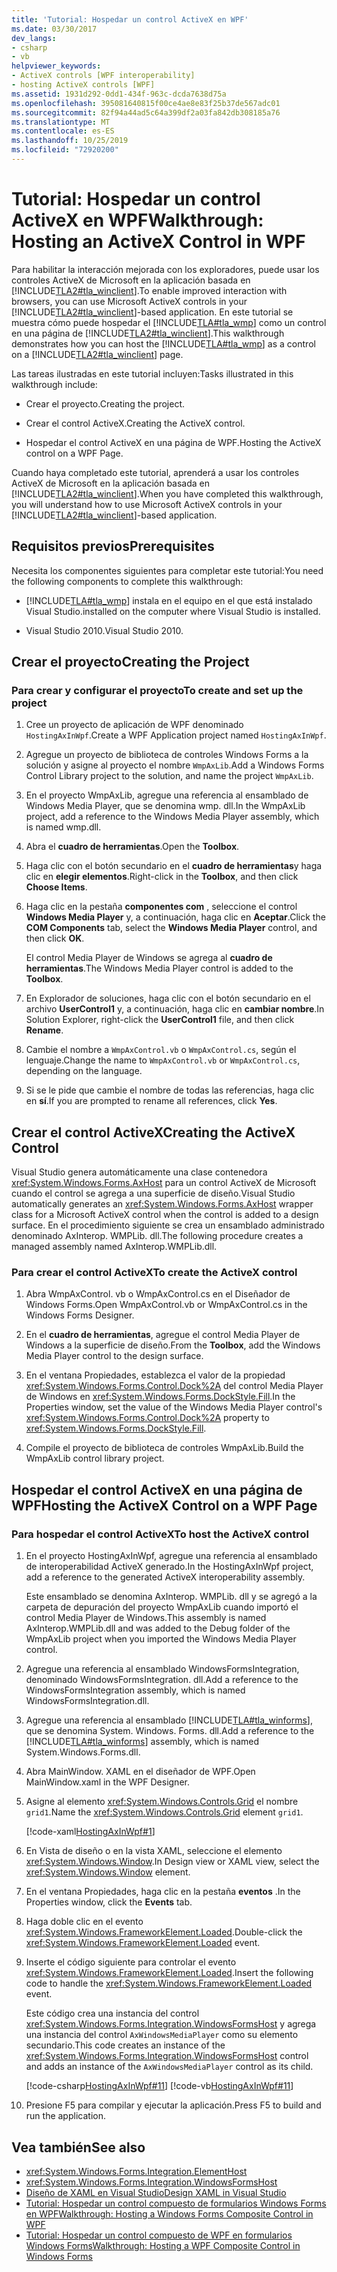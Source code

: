 ```yaml
---
title: 'Tutorial: Hospedar un control ActiveX en WPF'
ms.date: 03/30/2017
dev_langs:
- csharp
- vb
helpviewer_keywords:
- ActiveX controls [WPF interoperability]
- hosting ActiveX controls [WPF]
ms.assetid: 1931d292-0dd1-434f-963c-dcda7638d75a
ms.openlocfilehash: 395081640815f00ce4ae8e83f25b37de567adc01
ms.sourcegitcommit: 82f94a44ad5c64a399df2a03fa842db308185a76
ms.translationtype: MT
ms.contentlocale: es-ES
ms.lasthandoff: 10/25/2019
ms.locfileid: "72920200"
---
```

# <a name="walkthrough-hosting-an-activex-control-in-wpf"></a><span data-ttu-id="f7fe2-102">Tutorial: Hospedar un control ActiveX en WPF</span><span class="sxs-lookup"><span data-stu-id="f7fe2-102">Walkthrough: Hosting an ActiveX Control in WPF</span></span>
<span data-ttu-id="f7fe2-103">Para habilitar la interacción mejorada con los exploradores, puede usar los controles ActiveX de Microsoft en la aplicación basada en [!INCLUDE[TLA2#tla_winclient](../../../../includes/tla2sharptla-winclient-md.md)].</span><span class="sxs-lookup"><span data-stu-id="f7fe2-103">To enable improved interaction with browsers, you can use Microsoft ActiveX controls in your [!INCLUDE[TLA2#tla_winclient](../../../../includes/tla2sharptla-winclient-md.md)]-based application.</span></span> <span data-ttu-id="f7fe2-104">En este tutorial se muestra cómo puede hospedar el [!INCLUDE[TLA#tla_wmp](../../../../includes/tlasharptla-wmp-md.md)] como un control en una página de [!INCLUDE[TLA2#tla_winclient](../../../../includes/tla2sharptla-winclient-md.md)].</span><span class="sxs-lookup"><span data-stu-id="f7fe2-104">This walkthrough demonstrates how you can host the [!INCLUDE[TLA#tla_wmp](../../../../includes/tlasharptla-wmp-md.md)] as a control on a [!INCLUDE[TLA2#tla_winclient](../../../../includes/tla2sharptla-winclient-md.md)] page.</span></span>

 <span data-ttu-id="f7fe2-105">Las tareas ilustradas en este tutorial incluyen:</span><span class="sxs-lookup"><span data-stu-id="f7fe2-105">Tasks illustrated in this walkthrough include:</span></span>

- <span data-ttu-id="f7fe2-106">Crear el proyecto.</span><span class="sxs-lookup"><span data-stu-id="f7fe2-106">Creating the project.</span></span>

- <span data-ttu-id="f7fe2-107">Crear el control ActiveX.</span><span class="sxs-lookup"><span data-stu-id="f7fe2-107">Creating the ActiveX control.</span></span>

- <span data-ttu-id="f7fe2-108">Hospedar el control ActiveX en una página de WPF.</span><span class="sxs-lookup"><span data-stu-id="f7fe2-108">Hosting the ActiveX control on a WPF Page.</span></span>

 <span data-ttu-id="f7fe2-109">Cuando haya completado este tutorial, aprenderá a usar los controles ActiveX de Microsoft en la aplicación basada en [!INCLUDE[TLA2#tla_winclient](../../../../includes/tla2sharptla-winclient-md.md)].</span><span class="sxs-lookup"><span data-stu-id="f7fe2-109">When you have completed this walkthrough, you will understand how to use Microsoft ActiveX controls in your [!INCLUDE[TLA2#tla_winclient](../../../../includes/tla2sharptla-winclient-md.md)]-based application.</span></span>

## <a name="prerequisites"></a><span data-ttu-id="f7fe2-110">Requisitos previos</span><span class="sxs-lookup"><span data-stu-id="f7fe2-110">Prerequisites</span></span>
 <span data-ttu-id="f7fe2-111">Necesita los componentes siguientes para completar este tutorial:</span><span class="sxs-lookup"><span data-stu-id="f7fe2-111">You need the following components to complete this walkthrough:</span></span>

- [!INCLUDE[TLA#tla_wmp](../../../../includes/tlasharptla-wmp-md.md)] <span data-ttu-id="f7fe2-112">instala en el equipo en el que está instalado Visual Studio.</span><span class="sxs-lookup"><span data-stu-id="f7fe2-112">installed on the computer where Visual Studio is installed.</span></span>

- <span data-ttu-id="f7fe2-113">Visual Studio 2010.</span><span class="sxs-lookup"><span data-stu-id="f7fe2-113">Visual Studio 2010.</span></span>

## <a name="creating-the-project"></a><span data-ttu-id="f7fe2-114">Crear el proyecto</span><span class="sxs-lookup"><span data-stu-id="f7fe2-114">Creating the Project</span></span>

### <a name="to-create-and-set-up-the-project"></a><span data-ttu-id="f7fe2-115">Para crear y configurar el proyecto</span><span class="sxs-lookup"><span data-stu-id="f7fe2-115">To create and set up the project</span></span>

1. <span data-ttu-id="f7fe2-116">Cree un proyecto de aplicación de WPF denominado `HostingAxInWpf`.</span><span class="sxs-lookup"><span data-stu-id="f7fe2-116">Create a WPF Application project named `HostingAxInWpf`.</span></span>

2. <span data-ttu-id="f7fe2-117">Agregue un proyecto de biblioteca de controles Windows Forms a la solución y asigne al proyecto el nombre `WmpAxLib`.</span><span class="sxs-lookup"><span data-stu-id="f7fe2-117">Add a Windows Forms Control Library project to the solution, and name the project `WmpAxLib`.</span></span>

3. <span data-ttu-id="f7fe2-118">En el proyecto WmpAxLib, agregue una referencia al ensamblado de Windows Media Player, que se denomina wmp. dll.</span><span class="sxs-lookup"><span data-stu-id="f7fe2-118">In the WmpAxLib project, add a reference to the Windows Media Player assembly, which is named wmp.dll.</span></span>

4. <span data-ttu-id="f7fe2-119">Abra el **cuadro de herramientas**.</span><span class="sxs-lookup"><span data-stu-id="f7fe2-119">Open the **Toolbox**.</span></span>

5. <span data-ttu-id="f7fe2-120">Haga clic con el botón secundario en el **cuadro de herramientas**y haga clic en **elegir elementos**.</span><span class="sxs-lookup"><span data-stu-id="f7fe2-120">Right-click in the **Toolbox**, and then click **Choose Items**.</span></span>

6. <span data-ttu-id="f7fe2-121">Haga clic en la pestaña **componentes com** , seleccione el control **Windows Media Player** y, a continuación, haga clic en **Aceptar**.</span><span class="sxs-lookup"><span data-stu-id="f7fe2-121">Click the **COM Components** tab, select the **Windows Media Player** control, and then click **OK**.</span></span>

     <span data-ttu-id="f7fe2-122">El control Media Player de Windows se agrega al **cuadro de herramientas**.</span><span class="sxs-lookup"><span data-stu-id="f7fe2-122">The Windows Media Player control is added to the **Toolbox**.</span></span>

7. <span data-ttu-id="f7fe2-123">En Explorador de soluciones, haga clic con el botón secundario en el archivo **UserControl1** y, a continuación, haga clic en **cambiar nombre**.</span><span class="sxs-lookup"><span data-stu-id="f7fe2-123">In Solution Explorer, right-click the **UserControl1** file, and then click **Rename**.</span></span>

8. <span data-ttu-id="f7fe2-124">Cambie el nombre a `WmpAxControl.vb` o `WmpAxControl.cs`, según el lenguaje.</span><span class="sxs-lookup"><span data-stu-id="f7fe2-124">Change the name to `WmpAxControl.vb` or `WmpAxControl.cs`, depending on the language.</span></span>

9. <span data-ttu-id="f7fe2-125">Si se le pide que cambie el nombre de todas las referencias, haga clic en **sí**.</span><span class="sxs-lookup"><span data-stu-id="f7fe2-125">If you are prompted to rename all references, click **Yes**.</span></span>

## <a name="creating-the-activex-control"></a><span data-ttu-id="f7fe2-126">Crear el control ActiveX</span><span class="sxs-lookup"><span data-stu-id="f7fe2-126">Creating the ActiveX Control</span></span>
<span data-ttu-id="f7fe2-127">Visual Studio genera automáticamente una clase contenedora <xref:System.Windows.Forms.AxHost> para un control ActiveX de Microsoft cuando el control se agrega a una superficie de diseño.</span><span class="sxs-lookup"><span data-stu-id="f7fe2-127">Visual Studio automatically generates an <xref:System.Windows.Forms.AxHost> wrapper class for a Microsoft ActiveX control when the control is added to a design surface.</span></span> <span data-ttu-id="f7fe2-128">En el procedimiento siguiente se crea un ensamblado administrado denominado AxInterop. WMPLib. dll.</span><span class="sxs-lookup"><span data-stu-id="f7fe2-128">The following procedure creates a managed assembly named AxInterop.WMPLib.dll.</span></span>

### <a name="to-create-the-activex-control"></a><span data-ttu-id="f7fe2-129">Para crear el control ActiveX</span><span class="sxs-lookup"><span data-stu-id="f7fe2-129">To create the ActiveX control</span></span>

1. <span data-ttu-id="f7fe2-130">Abra WmpAxControl. vb o WmpAxControl.cs en el Diseñador de Windows Forms.</span><span class="sxs-lookup"><span data-stu-id="f7fe2-130">Open WmpAxControl.vb or WmpAxControl.cs in the Windows Forms Designer.</span></span>

2. <span data-ttu-id="f7fe2-131">En el **cuadro de herramientas**, agregue el control Media Player de Windows a la superficie de diseño.</span><span class="sxs-lookup"><span data-stu-id="f7fe2-131">From the **Toolbox**, add the Windows Media Player control to the design surface.</span></span>

3. <span data-ttu-id="f7fe2-132">En el ventana Propiedades, establezca el valor de la propiedad <xref:System.Windows.Forms.Control.Dock%2A> del control Media Player de Windows en <xref:System.Windows.Forms.DockStyle.Fill>.</span><span class="sxs-lookup"><span data-stu-id="f7fe2-132">In the Properties window, set the value of the Windows Media Player control's <xref:System.Windows.Forms.Control.Dock%2A> property to <xref:System.Windows.Forms.DockStyle.Fill>.</span></span>

4. <span data-ttu-id="f7fe2-133">Compile el proyecto de biblioteca de controles WmpAxLib.</span><span class="sxs-lookup"><span data-stu-id="f7fe2-133">Build the WmpAxLib control library project.</span></span>

## <a name="hosting-the-activex-control-on-a-wpf-page"></a><span data-ttu-id="f7fe2-134">Hospedar el control ActiveX en una página de WPF</span><span class="sxs-lookup"><span data-stu-id="f7fe2-134">Hosting the ActiveX Control on a WPF Page</span></span>

### <a name="to-host-the-activex-control"></a><span data-ttu-id="f7fe2-135">Para hospedar el control ActiveX</span><span class="sxs-lookup"><span data-stu-id="f7fe2-135">To host the ActiveX control</span></span>

1. <span data-ttu-id="f7fe2-136">En el proyecto HostingAxInWpf, agregue una referencia al ensamblado de interoperabilidad ActiveX generado.</span><span class="sxs-lookup"><span data-stu-id="f7fe2-136">In the HostingAxInWpf project, add a reference to the generated ActiveX interoperability assembly.</span></span>

     <span data-ttu-id="f7fe2-137">Este ensamblado se denomina AxInterop. WMPLib. dll y se agregó a la carpeta de depuración del proyecto WmpAxLib cuando importó el control Media Player de Windows.</span><span class="sxs-lookup"><span data-stu-id="f7fe2-137">This assembly is named AxInterop.WMPLib.dll and was added to the Debug folder of the WmpAxLib project when you imported the Windows Media Player control.</span></span>

2. <span data-ttu-id="f7fe2-138">Agregue una referencia al ensamblado WindowsFormsIntegration, denominado WindowsFormsIntegration. dll.</span><span class="sxs-lookup"><span data-stu-id="f7fe2-138">Add a reference to the WindowsFormsIntegration assembly, which is named WindowsFormsIntegration.dll.</span></span>

3. <span data-ttu-id="f7fe2-139">Agregue una referencia al ensamblado [!INCLUDE[TLA#tla_winforms](../../../../includes/tlasharptla-winforms-md.md)], que se denomina System. Windows. Forms. dll.</span><span class="sxs-lookup"><span data-stu-id="f7fe2-139">Add a reference to the [!INCLUDE[TLA#tla_winforms](../../../../includes/tlasharptla-winforms-md.md)] assembly, which is named System.Windows.Forms.dll.</span></span>

4. <span data-ttu-id="f7fe2-140">Abra MainWindow. XAML en el diseñador de WPF.</span><span class="sxs-lookup"><span data-stu-id="f7fe2-140">Open MainWindow.xaml in the WPF Designer.</span></span>

5. <span data-ttu-id="f7fe2-141">Asigne al elemento <xref:System.Windows.Controls.Grid> el nombre `grid1`.</span><span class="sxs-lookup"><span data-stu-id="f7fe2-141">Name the <xref:System.Windows.Controls.Grid> element `grid1`.</span></span>

     [!code-xaml[HostingAxInWpf#1](~/samples/snippets/csharp/VS_Snippets_Wpf/HostingAxInWpf/CSharp/HostingAxInWpf/window1.xaml#1)]

6. <span data-ttu-id="f7fe2-142">En Vista de diseño o en la vista XAML, seleccione el elemento <xref:System.Windows.Window>.</span><span class="sxs-lookup"><span data-stu-id="f7fe2-142">In Design view or XAML view, select the <xref:System.Windows.Window> element.</span></span>

7. <span data-ttu-id="f7fe2-143">En el ventana Propiedades, haga clic en la pestaña **eventos** .</span><span class="sxs-lookup"><span data-stu-id="f7fe2-143">In the Properties window, click the **Events** tab.</span></span>

8. <span data-ttu-id="f7fe2-144">Haga doble clic en el evento <xref:System.Windows.FrameworkElement.Loaded>.</span><span class="sxs-lookup"><span data-stu-id="f7fe2-144">Double-click the <xref:System.Windows.FrameworkElement.Loaded> event.</span></span>

9. <span data-ttu-id="f7fe2-145">Inserte el código siguiente para controlar el evento <xref:System.Windows.FrameworkElement.Loaded>.</span><span class="sxs-lookup"><span data-stu-id="f7fe2-145">Insert the following code to handle the <xref:System.Windows.FrameworkElement.Loaded> event.</span></span>

     <span data-ttu-id="f7fe2-146">Este código crea una instancia del control <xref:System.Windows.Forms.Integration.WindowsFormsHost> y agrega una instancia del control `AxWindowsMediaPlayer` como su elemento secundario.</span><span class="sxs-lookup"><span data-stu-id="f7fe2-146">This code creates an instance of the <xref:System.Windows.Forms.Integration.WindowsFormsHost> control and adds an instance of the `AxWindowsMediaPlayer` control as its child.</span></span>

     [!code-csharp[HostingAxInWpf#11](~/samples/snippets/csharp/VS_Snippets_Wpf/HostingAxInWpf/CSharp/HostingAxInWpf/window1.xaml.cs#11)]
     [!code-vb[HostingAxInWpf#11](~/samples/snippets/visualbasic/VS_Snippets_Wpf/HostingAxInWpf/VisualBasic/HostingAxInWpf/window1.xaml.vb#11)]  
  
10. <span data-ttu-id="f7fe2-147">Presione F5 para compilar y ejecutar la aplicación.</span><span class="sxs-lookup"><span data-stu-id="f7fe2-147">Press F5 to build and run the application.</span></span>  
  
## <a name="see-also"></a><span data-ttu-id="f7fe2-148">Vea también</span><span class="sxs-lookup"><span data-stu-id="f7fe2-148">See also</span></span>

- <xref:System.Windows.Forms.Integration.ElementHost>
- <xref:System.Windows.Forms.Integration.WindowsFormsHost>
- [<span data-ttu-id="f7fe2-149">Diseño de XAML en Visual Studio</span><span class="sxs-lookup"><span data-stu-id="f7fe2-149">Design XAML in Visual Studio</span></span>](/visualstudio/designers/designing-xaml-in-visual-studio)
- [<span data-ttu-id="f7fe2-150">Tutorial: Hospedar un control compuesto de formularios Windows Forms en WPF</span><span class="sxs-lookup"><span data-stu-id="f7fe2-150">Walkthrough: Hosting a Windows Forms Composite Control in WPF</span></span>](walkthrough-hosting-a-windows-forms-composite-control-in-wpf.md)
- [<span data-ttu-id="f7fe2-151">Tutorial: Hospedar un control compuesto de WPF en formularios Windows Forms</span><span class="sxs-lookup"><span data-stu-id="f7fe2-151">Walkthrough: Hosting a WPF Composite Control in Windows Forms</span></span>](walkthrough-hosting-a-wpf-composite-control-in-windows-forms.md)
